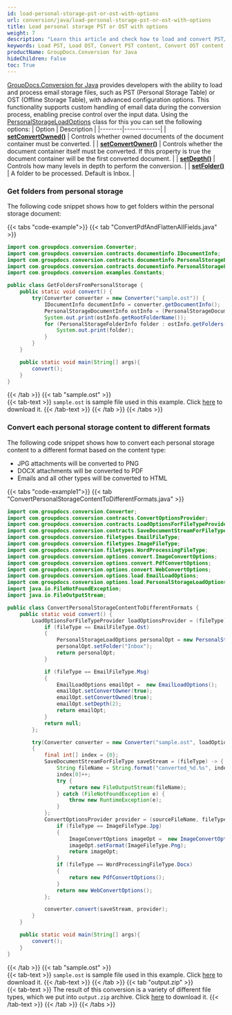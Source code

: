 ```yaml
---
id: load-personal-storage-pst-or-ost-with-options
url: conversion/java/load-personal-storage-pst-or-ost-with-options
title: Load personal storage PST or OST with options
weight: 7
description: "Learn this article and check how to load and convert PST/OST documents with advanced options using GroupDocs.Conversion for Java API."
keywords: Load PST, Load OST, Convert PST content, Convert OST content
productName: GroupDocs.Conversion for Java
hideChildren: False
toc: True
---
```

[GroupDocs.Conversion for Java](https://products.groupdocs.com/conversion/java/) provides developers with the ability to load and process email storage files, such as PST (Personal Storage Table) or OST (Offline Storage Table), with advanced configuration options. This functionality supports custom handling of email data during the conversion process, enabling precise control over the input data. Using the [PersonalStorageLoadOptions](https://reference.groupdocs.com/conversion/java/com.groupdocs.conversion.options.load/personalstorageloadoptions/) class for this you can set the following options:
| Option | Description |
|--------|-------------|
| [**setConvertOwned()**](https://reference.groupdocs.com/conversion/java/com.groupdocs.conversion.options.load/personalstorageloadoptions/#isConvertOwned--) | Controls whether owned documents of the document container must be converted. |
| [**setConvertOwner()**](https://reference.groupdocs.com/conversion/java/com.groupdocs.conversion.options.load/personalstorageloadoptions/#isConvertOwner--) | Controls whether the document container itself must be converted. If this property is true the document container will be the first converted document. |
| [**setDepth()**](https://reference.groupdocs.com/conversion/java/com.groupdocs.conversion.options.load/personalstorageloadoptions/#getDepth--) | Controls how many levels in depth to perform the conversion. |
| [**setFolder()**](https://reference.groupdocs.com/conversion/java/com.groupdocs.conversion.options.load/personalstorageloadoptions/#getFolder--) | A folder to be processed. Default is Inbox. |

### Get folders from personal storage

The following code snippet shows how to get folders within the personal storage document:

{{< tabs "code-example">}}
{{< tab "ConvertPdfAndFlattenAllFields.java" >}}
```java
import com.groupdocs.conversion.Converter;
import com.groupdocs.conversion.contracts.documentinfo.IDocumentInfo;
import com.groupdocs.conversion.contracts.documentinfo.PersonalStorageDocumentInfo;
import com.groupdocs.conversion.contracts.documentinfo.PersonalStorageFolderInfo;
import com.groupdocs.conversion.examples.Constants;

public class GetFoldersFromPersonalStorage {
    public static void convert() {
        try(Converter converter = new Converter("sample.ost")) {
            IDocumentInfo documentInfo = converter.getDocumentInfo();
            PersonalStorageDocumentInfo ostInfo = (PersonalStorageDocumentInfo) documentInfo;
            System.out.print(ostInfo.getRootFolderName());
            for (PersonalStorageFolderInfo folder : ostInfo.getFolders()) {
                System.out.print(folder);
            }
        }
    }

    public static void main(String[] args){
        convert();
    }
}
```
{{< /tab >}}
{{< tab "sample.ost" >}}  
{{< tab-text >}}
`sample.ost` is sample file used in this example. Click [here](/conversion/java/_sample_files/developer-guide/loading-documents/load-personal-storage-pst-or-ost-with-options/sample.ost) to download it.
{{< /tab-text >}}
{{< /tab >}}
{{< /tabs >}}


### Convert each personal storage content to different formats

The following code snippet shows how to convert each personal storage content to a different format based on the content type: 

*   JPG attachments will be converted to PNG
*   DOCX attachments will be converted to PDF
*   Emails and all other types will be converted to HTML

{{< tabs "code-example1">}}
{{< tab "ConvertPersonalStorageContentToDifferentFormats.java" >}} 
```java
import com.groupdocs.conversion.Converter;
import com.groupdocs.conversion.contracts.ConvertOptionsProvider;
import com.groupdocs.conversion.contracts.LoadOptionsForFileTypeProvider;
import com.groupdocs.conversion.contracts.SaveDocumentStreamForFileType;
import com.groupdocs.conversion.filetypes.EmailFileType;
import com.groupdocs.conversion.filetypes.ImageFileType;
import com.groupdocs.conversion.filetypes.WordProcessingFileType;
import com.groupdocs.conversion.options.convert.ImageConvertOptions;
import com.groupdocs.conversion.options.convert.PdfConvertOptions;
import com.groupdocs.conversion.options.convert.WebConvertOptions;
import com.groupdocs.conversion.options.load.EmailLoadOptions;
import com.groupdocs.conversion.options.load.PersonalStorageLoadOptions;
import java.io.FileNotFoundException;
import java.io.FileOutputStream;

public class ConvertPersonalStorageContentToDifferentFormats {
    public static void convert() {
        LoadOptionsForFileTypeProvider loadOptionsProvider = (fileType)->{
            if (fileType == EmailFileType.Ost)
            {
                PersonalStorageLoadOptions personalOpt = new PersonalStorageLoadOptions();
                personalOpt.setFolder("Inbox");
                return personalOpt;
            }

            if (fileType == EmailFileType.Msg)
            {
                EmailLoadOptions emailOpt =  new EmailLoadOptions();
                emailOpt.setConvertOwner(true);
                emailOpt.setConvertOwned(true);
                emailOpt.setDepth(2);
                return emailOpt;
            }
            return null;
        };

        try(Converter converter = new Converter("sample.ost", loadOptionsProvider))
        {
            final int[] index = {0};
            SaveDocumentStreamForFileType saveStream = (fileType) -> {
                String fileName = String.format("converted_%d.%s", index[0], fileType.getExtension());
                index[0]++;
                try {
                    return new FileOutputStream(fileName);
                } catch (FileNotFoundException e) {
                    throw new RuntimeException(e);
                }
            };
            ConvertOptionsProvider provider = (sourceFileName, fileType) -> {
                if (fileType == ImageFileType.Jpg)
                {
                    ImageConvertOptions imageOpt =  new ImageConvertOptions();
                    imageOpt.setFormat(ImageFileType.Png);
                    return imageOpt;
                }
                if (fileType == WordProcessingFileType.Docx)
                {
                    return new PdfConvertOptions();
                }
                return new WebConvertOptions();
            };

            converter.convert(saveStream, provider);
        }
    }

    public static void main(String[] args){
        convert();
    }
}
```
{{< /tab >}}
{{< tab "sample.ost" >}}  
{{< tab-text >}}
`sample.ost` is sample file used in this example. Click [here](/conversion/java/_sample_files/developer-guide/loading-documents/load-personal-storage-pst-or-ost-with-options/sample.ost) to download it.
{{< /tab-text >}}
{{< /tab >}}
{{< tab "output.zip" >}}  
{{< tab-text >}}
The result of this conversion is a variety of different file types, which we put into `output.zip` archive. Click [here](/conversion/java/_sample_files/developer-guide/loading-documents/load-personal-storage-pst-or-ost-with-options/output.zip) to download it.
{{< /tab-text >}}
{{< /tab >}}
{{< /tabs >}}

